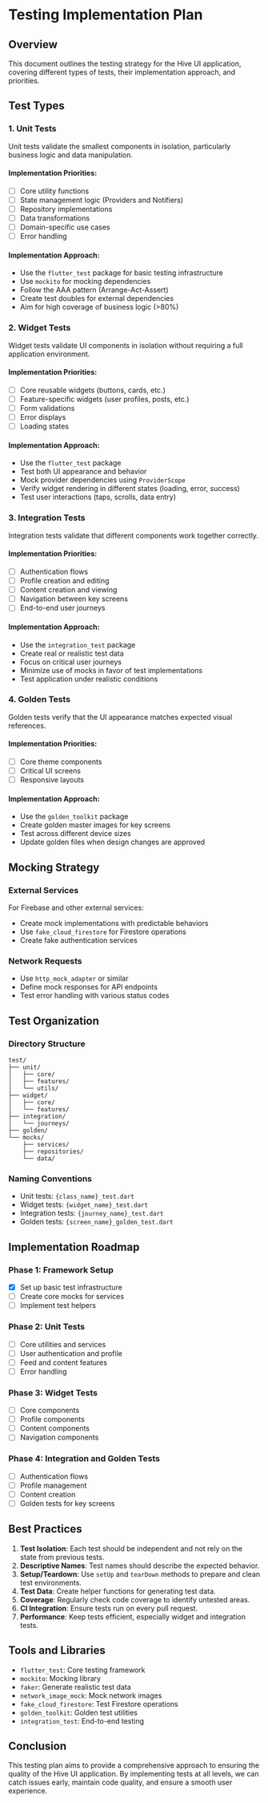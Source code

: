 # Testing Implementation Plan

## Overview
This document outlines the testing strategy for the Hive UI application, covering different types of tests, their implementation approach, and priorities.

## Test Types

### 1. Unit Tests
Unit tests validate the smallest components in isolation, particularly business logic and data manipulation.

#### Implementation Priorities:
- [ ] Core utility functions
- [ ] State management logic (Providers and Notifiers)
- [ ] Repository implementations
- [ ] Data transformations
- [ ] Domain-specific use cases
- [ ] Error handling

#### Implementation Approach:
- Use the `flutter_test` package for basic testing infrastructure
- Use `mockito` for mocking dependencies
- Follow the AAA pattern (Arrange-Act-Assert)
- Create test doubles for external dependencies
- Aim for high coverage of business logic (>80%)

### 2. Widget Tests
Widget tests validate UI components in isolation without requiring a full application environment.

#### Implementation Priorities:
- [ ] Core reusable widgets (buttons, cards, etc.)
- [ ] Feature-specific widgets (user profiles, posts, etc.) 
- [ ] Form validations
- [ ] Error displays
- [ ] Loading states

#### Implementation Approach:
- Use the `flutter_test` package
- Test both UI appearance and behavior
- Mock provider dependencies using `ProviderScope`
- Verify widget rendering in different states (loading, error, success)
- Test user interactions (taps, scrolls, data entry)

### 3. Integration Tests
Integration tests validate that different components work together correctly.

#### Implementation Priorities:
- [ ] Authentication flows
- [ ] Profile creation and editing
- [ ] Content creation and viewing
- [ ] Navigation between key screens
- [ ] End-to-end user journeys

#### Implementation Approach:
- Use the `integration_test` package
- Create real or realistic test data
- Focus on critical user journeys
- Minimize use of mocks in favor of test implementations
- Test application under realistic conditions

### 4. Golden Tests
Golden tests verify that the UI appearance matches expected visual references.

#### Implementation Priorities:
- [ ] Core theme components
- [ ] Critical UI screens
- [ ] Responsive layouts

#### Implementation Approach:
- Use the `golden_toolkit` package
- Create golden master images for key screens
- Test across different device sizes
- Update golden files when design changes are approved

## Mocking Strategy

### External Services
For Firebase and other external services:
- Create mock implementations with predictable behaviors
- Use `fake_cloud_firestore` for Firestore operations
- Create fake authentication services

### Network Requests
- Use `http_mock_adapter` or similar
- Define mock responses for API endpoints
- Test error handling with various status codes

## Test Organization

### Directory Structure
```
test/
├── unit/
│   ├── core/
│   ├── features/
│   └── utils/
├── widget/
│   ├── core/
│   └── features/
├── integration/
│   └── journeys/
├── golden/
└── mocks/
    ├── services/
    ├── repositories/
    └── data/
```

### Naming Conventions
- Unit tests: `{class_name}_test.dart`
- Widget tests: `{widget_name}_test.dart`
- Integration tests: `{journey_name}_test.dart`
- Golden tests: `{screen_name}_golden_test.dart`

## Implementation Roadmap

### Phase 1: Framework Setup
- [x] Set up basic test infrastructure
- [ ] Create core mocks for services
- [ ] Implement test helpers

### Phase 2: Unit Tests
- [ ] Core utilities and services
- [ ] User authentication and profile
- [ ] Feed and content features
- [ ] Error handling

### Phase 3: Widget Tests
- [ ] Core components
- [ ] Profile components
- [ ] Content components
- [ ] Navigation components

### Phase 4: Integration and Golden Tests
- [ ] Authentication flows
- [ ] Profile management
- [ ] Content creation
- [ ] Golden tests for key screens

## Best Practices

1. **Test Isolation**: Each test should be independent and not rely on the state from previous tests.
2. **Descriptive Names**: Test names should describe the expected behavior.
3. **Setup/Teardown**: Use `setUp` and `tearDown` methods to prepare and clean test environments.
4. **Test Data**: Create helper functions for generating test data.
5. **Coverage**: Regularly check code coverage to identify untested areas.
6. **CI Integration**: Ensure tests run on every pull request.
7. **Performance**: Keep tests efficient, especially widget and integration tests.

## Tools and Libraries

- `flutter_test`: Core testing framework
- `mockito`: Mocking library
- `faker`: Generate realistic test data
- `network_image_mock`: Mock network images
- `fake_cloud_firestore`: Test Firestore operations
- `golden_toolkit`: Golden test utilities
- `integration_test`: End-to-end testing

## Conclusion
This testing plan aims to provide a comprehensive approach to ensuring the quality of the Hive UI application. By implementing tests at all levels, we can catch issues early, maintain code quality, and ensure a smooth user experience. 